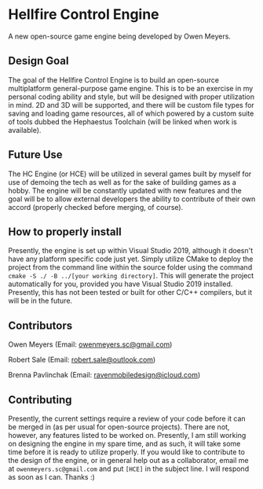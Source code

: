 # Hellfire Control Engine
A new open-source game engine being developed by Owen Meyers.
## Design Goal
The goal of the Hellfire Control Engine is to build an open-source multiplatform general-purpose game engine. This is to be an exercise in my personal coding ability and style, but will be designed with proper utilization in mind. 2D and 3D will be supported, and there will be custom file types for saving and loading game resources, all of which powered by a custom suite of tools dubbed the Hephaestus Toolchain (will be linked when work is available).
## Future Use
The HC Engine (or HCE) will be utilized in several games built by myself for use of demoing the tech as well as for the sake of building games as a hobby. The engine will be constantly updated with new features and the goal will be to allow external developers the ability to contribute of their own accord (properly checked before merging, of course).
## How to properly install
Presently, the engine is set up within Visual Studio 2019, although it doesn't have any platform specific code just yet. Simply utilize CMake to deploy the project from the command line within the source folder using the command ``cmake -S ./ -B ../[your working directory]``. This will generate the project automatically for you, provided you have Visual Studio 2019 installed. Presently, this has not been tested or built for other C/C++ compilers, but it will be in the future.
## Contributors
Owen Meyers (Email: owenmeyers.sc@gmail.com)

Robert Sale (Email: robert.sale@outlook.com)

Brenna Pavlinchak (Email: ravenmobiledesign@icloud.com)
## Contributing
Presently, the current settings require a review of your code before it can be merged in (as per usual for open-source projects). There are not, however, any features listed to be worked on. Presently, I am still working on designing the engine in my spare time, and as such, it will take some time before it is ready to utilize properly. If you would like to contribute to the design of the engine, or in general help out as a collaborator, email me at ``owenmeyers.sc@gmail.com`` and put ``[HCE]`` in the subject line. I will respond as soon as I can. Thanks :) 
